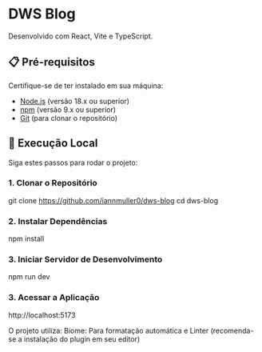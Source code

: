 # DWS Blog

Desenvolvido com React, Vite e TypeScript.

## 📋 Pré-requisitos

Certifique-se de ter instalado em sua máquina:
- [Node.js](https://nodejs.org/) (versão 18.x ou superior)
- [npm](https://www.npmjs.com/) (versão 9.x ou superior)
- [Git](https://git-scm.com/) (para clonar o repositório)

## 🚀 Execução Local

Siga estes passos para rodar o projeto:

### 1. Clonar o Repositório

git clone https://github.com/iannmuller0/dws-blog
cd dws-blog

### 2. Instalar Dependências
npm install

### 3. Iniciar Servidor de Desenvolvimento
npm run dev

### 3. Acessar a Aplicação
http://localhost:5173

O projeto utiliza:
Biome: Para formatação automática e Linter (recomenda-se a instalação do plugin em seu editor)
